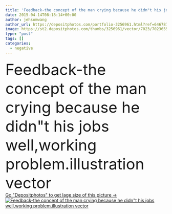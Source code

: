 ```yaml
---
title: 'Feedback-the concept of the man crying because he didn"t his job'
date: 2015-04-14T08:18:14+00:00
author: jehsomwang
author_url: https://depositphotos.com/portfolio-3256961.html?ref=64678756
image: https://st2.depositphotos.com/thumbs/3256961/vector/7023/70236551/api_thumb_450.jpg?forcejpeg=true
type: "post"
tags: []
categories: 
  - negative
---
```

<div aling="center">
            <font size="60"> Feedback-the concept of the man crying because he didn"t his jobs well,working problem.illustration vector</font>   
</div>
<div>
    <a href='https://st2.depositphotos.com/thumbs/3256961/vector/7023/70236551/api_thumb_450.jpg?forcejpeg=true?ref=64678756' target=_blank > Go "Depositphotos" to get lage size of this picture ->
        <img href='https://st2.depositphotos.com/thumbs/3256961/vector/7023/70236551/api_thumb_450.jpg?forcejpeg=true?ref=64678756' src='https://st2.depositphotos.com/3256961/7023/v/950/depositphotos_70236551-stock-illustration-feedback-the-concept-of-the.jpg?forcejpeg=true' alt='Feedback-the concept of the man crying because he didn"t his jobs well,working problem.illustration vector' >
    </a>
</div>
